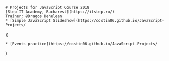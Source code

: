     # Projects for JavaScript Course 2018
    [Step IT Academy, Bucharest](https://itstep.ro/)
    Trainer: @Dragos Dehelean
    * [Simple JavaScript Slideshow](https://costin06.github.io/JavaScript-Projects/
))

    
    * [Events practice](https://costin06.github.io/JavaScript-Projects/
)
